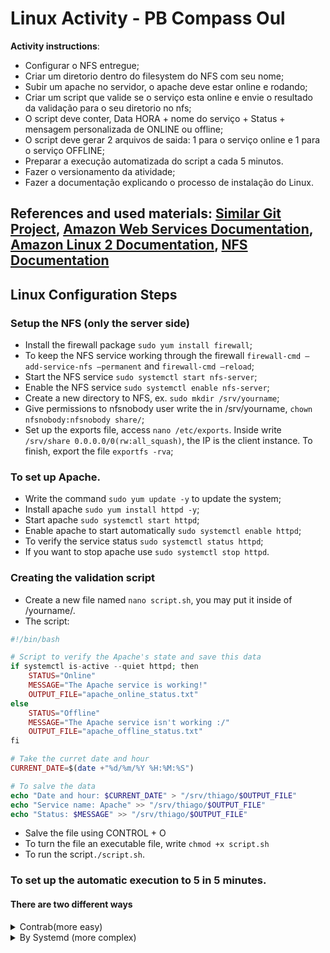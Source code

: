 # Linux Activity - PB Compass Oul

**Activity instructions**:

- Configurar o NFS entregue;
- Criar um diretorio dentro do filesystem do
NFS com seu nome;
- Subir um apache no servidor, o apache deve
estar online e rodando;
- Criar um script que valide se o serviço esta
online e envie o resultado da validação para
o seu diretorio no nfs;
- O script deve conter, Data HORA + nome
do serviço + Status + mensagem
personalizada de ONLINE ou offline;
- O script deve gerar 2 arquivos de saida: 1
para o serviço online e 1 para o serviço
OFFLINE;
- Preparar a execução automatizada do script a
cada 5 minutos.
- Fazer o versionamento da atividade;
- Fazer a documentação explicando o processo
de instalação do Linux.

**References and used materials**: [Similar Git Project](https://github.com/alexlsilva7/atividade_aws_linux/blob/main/README.md), [Amazon Web Services Documentation](https://docs.aws.amazon.com/pt_br/index.html), [Amazon Linux 2 Documentation](https://docs.aws.amazon.com/pt_br/AWSEC2/latest/UserGuide/amazon-linux-2-virtual-machine.html), [NFS Documentation](http://l.github.io/debian-handbook/html/pt-BR/sect.nfs-file-server.html)
---

## Linux Configuration Steps


### Setup the NFS (only the server side)

- Install the firewall package `sudo yum install firewall`;
- To keep the NFS service working through the firewall `firewall-cmd —add-service-nfs —permanent` and `firewall-cmd —reload`;
- Start the NFS service `sudo systemctl start nfs-server`;
- Enable the NFS service `sudo systemctl enable nfs-server`;
- Create a new directory to NFS, ex. `sudo mkdir /srv/yourname`;
- Give permissions to nfsnobody user write the in /srv/yourname, `chown nfsnobody:nfsnobody share/`;
- Set up the exports file, access `nano /etc/exports`. Inside write `/srv/share 0.0.0.0/0(rw:all_squash)`, the IP is the client instance. To finish, export the file `exportfs -rva`;

### To set up Apache.

- Write the command  `sudo yum update -y` to update the system;
- Install apache `sudo yum install httpd -y`;
- Start apache `sudo systemctl start httpd`;
- Enable apache to start automatically `sudo systemctl enable httpd`;
- To verify the service status `sudo systemctl status httpd`;
- If you want to stop apache use `sudo systemctl stop httpd`.

### Creating the validation script

- Create a new file named `nano script.sh`, you may put it inside of /yourname/.
- The script: 
~~~php   
#!/bin/bash

# Script to verify the Apache's state and save this data
if systemctl is-active --quiet httpd; then
    STATUS="Online"
    MESSAGE="The Apache service is working!"
    OUTPUT_FILE="apache_online_status.txt"
else
    STATUS="Offline"
    MESSAGE="The Apache service isn't working :/"
    OUTPUT_FILE="apache_offline_status.txt"
fi

# Take the curret date and hour
CURRENT_DATE=$(date +"%d/%m/%Y %H:%M:%S")

# To salve the data
echo "Date and hour: $CURRENT_DATE" > "/srv/thiago/$OUTPUT_FILE"
echo "Service name: Apache" >> "/srv/thiago/$OUTPUT_FILE"
echo "Status: $MESSAGE" >> "/srv/thiago/$OUTPUT_FILE"
~~~
- Salve the file using CONTROL + O
- To turn the file an executable file, write `chmod +x script.sh` 
- To run the script`./script.sh`. 

### To set up the automatic execution to 5 in 5 minutes.

#### There are two different ways
<details>
<summary>Contrab(more easy)</summary>

### To configure the crontab

- Edit the file `cronjob`.
- Write in crontab:
    ```bash
    */5 * * * * /your/script/path/script.sh
    ```
- Salve the file.
- To verify if it’s working, write `crontab -l`.
</details>
<details>
<summary>By Systemd (more complex)</summary>

### To configure the systemd service.
- Create a new file `sudo nano /etc/systemd/system/validate_apache.service`.
- Add this code in validate_apache.service:
    ```bash
    [Unit]
    Description=Validate apache service
    
    [Service]
    Type=simple
    ExecStart=/home/ec2-user/script.sh
    Restart=on-failure
    RestartSec=5
    
    [Install]
    WantedBy=multi-user.target
    ```
- Save the file.
- Reload systemd, write `sudo systemctl daemon-reload`.
- Start the service `sudo systemctl start validate_apache`.
- Enable it to start automatically  `sudo systemctl enable validate_apache`.
- Verify the service status using `sudo systemctl status validate_apache`.

### Now add the timer to systemd.
- Create a new file `sudo nano /etc/systemd/system/validate_apache.timer`.
- Add this code in validate_apache.timer:
    ```bash
    [Unit]
    Description=Validate apache timer
    
    [Timer]
    OnBootSec=5min
    OnUnitActiveSec=5min
    Unit=validate_apache.service

    [Install]
    WantedBy=multi-user.target
    ```
- Salve the file.
- Reload systems again `sudo systemctl daemon-reload`.
- To start the timer enter `sudo systemctl start validate_apache.timer`.
- Enable this server to start automatically `sudo systemctl enable validate_apache.timer`.
- To verify the service status, write `sudo systemctl status validate_apache.timer`.

</details>

